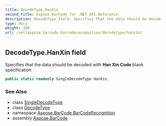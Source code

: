 ```yaml
---
title: DecodeType.HanXin
second_title: Aspose.BarCode for .NET API Reference
description: DecodeType field. Specifies that the data should be decoded with Han Xin Code blank specification
type: docs
weight: 380
url: /net/aspose.barcode.barcoderecognition/decodetype/hanxin/
---
```

## DecodeType.HanXin field

Specifies that the data should be decoded with **Han Xin Code** blank specification

```csharp
public static readonly SingleDecodeType HanXin;
```

### See Also

* class [SingleDecodeType](../../singledecodetype/)
* class [DecodeType](../)
* namespace [Aspose.BarCode.BarCodeRecognition](../../decodetype/)
* assembly [Aspose.BarCode](../../../)


